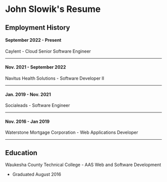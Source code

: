 # John Slowik's Resume
## Employment History
#### September 2022 - Present
Caylent - Cloud Senior Software Engineer
___

#### Nov. 2021 - September 2022
Navitus Health Solutions - Software Developer II
___

#### Jan. 2019 - Nov. 2021
Socialeads - Software Engineer
___

#### Nov. 2016 - Jan 2019
Waterstone Mortgage Corporation - Web Applications Developer
___

## Education
Waukesha County Technical College - AAS Web and Software Development
 - Graduated August 2016
